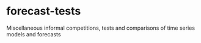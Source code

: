 # forecast-tests
Miscellaneous informal competitions, tests and comparisons of time series models and forecasts
